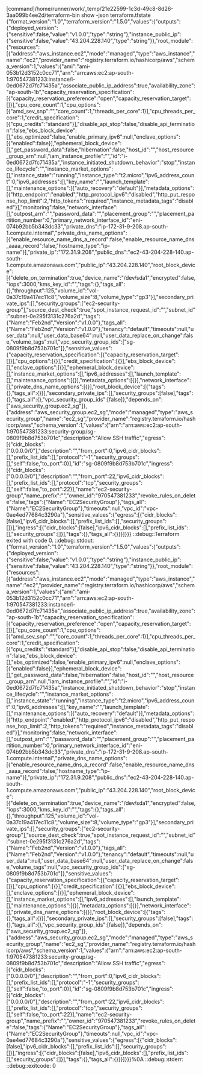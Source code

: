 [command]/home/runner/work/_temp/21e22599-1c3d-49c8-8d26-3aa099b4ee2d/terraform-bin show -json terraform.tfstate
{"format_version":"1.0","terraform_version":"1.5.0","values":{"outputs":{"deployed_version":{"sensitive":false,"value":"v1.0.0","type":"string"},"instance_public_ip":{"sensitive":false,"value":"43.204.228.140","type":"string"}},"root_module":{"resources":[{"address":"aws_instance.ec2","mode":"managed","type":"aws_instance","name":"ec2","provider_name":"registry.terraform.io/hashicorp/aws","schema_version":1,"values":{"ami":"ami-053b12d3152c0cc71","arn":"arn:aws:ec2:ap-south-1:970547381233:instance/i-0ed0672d7fc71435a","associate_public_ip_address":true,"availability_zone":"ap-south-1b","capacity_reservation_specification":[{"capacity_reservation_preference":"open","capacity_reservation_target":[]}],"cpu_core_count":1,"cpu_options":[{"amd_sev_snp":"","core_count":1,"threads_per_core":1}],"cpu_threads_per_core":1,"credit_specification":[{"cpu_credits":"standard"}],"disable_api_stop":false,"disable_api_termination":false,"ebs_block_device":[],"ebs_optimized":false,"enable_primary_ipv6":null,"enclave_options":[{"enabled":false}],"ephemeral_block_device":[],"get_password_data":false,"hibernation":false,"host_id":"","host_resource_group_arn":null,"iam_instance_profile":"","id":"i-0ed0672d7fc71435a","instance_initiated_shutdown_behavior":"stop","instance_lifecycle":"","instance_market_options":[],"instance_state":"running","instance_type":"t2.micro","ipv6_address_count":0,"ipv6_addresses":[],"key_name":"","launch_template":[],"maintenance_options":[{"auto_recovery":"default"}],"metadata_options":[{"http_endpoint":"enabled","http_protocol_ipv6":"disabled","http_put_response_hop_limit":2,"http_tokens":"required","instance_metadata_tags":"disabled"}],"monitoring":false,"network_interface":[],"outpost_arn":"","password_data":"","placement_group":"","placement_partition_number":0,"primary_network_interface_id":"eni-074b92bb5b343dc33","private_dns":"ip-172-31-9-208.ap-south-1.compute.internal","private_dns_name_options":[{"enable_resource_name_dns_a_record":false,"enable_resource_name_dns_aaaa_record":false,"hostname_type":"ip-name"}],"private_ip":"172.31.9.208","public_dns":"ec2-43-204-228-140.ap-south-1.compute.amazonaws.com","public_ip":"43.204.228.140","root_block_device":[{"delete_on_termination":true,"device_name":"/dev/sda1","encrypted":false,"iops":3000,"kms_key_id":"","tags":{},"tags_all":{},"throughput":125,"volume_id":"vol-0a37c19a417ec11c8","volume_size":8,"volume_type":"gp3"}],"secondary_private_ips":[],"security_groups":["ec2-security-group"],"source_dest_check":true,"spot_instance_request_id":"","subnet_id":"subnet-0e295f3131c276a2d","tags":{"Name":"Feb2nd","Version":"v1.0.0"},"tags_all":{"Name":"Feb2nd","Version":"v1.0.0"},"tenancy":"default","timeouts":null,"user_data":null,"user_data_base64":null,"user_data_replace_on_change":false,"volume_tags":null,"vpc_security_group_ids":["sg-0809f9b8d753b701c"]},"sensitive_values":{"capacity_reservation_specification":[{"capacity_reservation_target":[]}],"cpu_options":[{}],"credit_specification":[{}],"ebs_block_device":[],"enclave_options":[{}],"ephemeral_block_device":[],"instance_market_options":[],"ipv6_addresses":[],"launch_template":[],"maintenance_options":[{}],"metadata_options":[{}],"network_interface":[],"private_dns_name_options":[{}],"root_block_device":[{"tags":{},"tags_all":{}}],"secondary_private_ips":[],"security_groups":[false],"tags":{},"tags_all":{},"vpc_security_group_ids":[false]},"depends_on":["aws_security_group.ec2_sg"]},{"address":"aws_security_group.ec2_sg","mode":"managed","type":"aws_security_group","name":"ec2_sg","provider_name":"registry.terraform.io/hashicorp/aws","schema_version":1,"values":{"arn":"arn:aws:ec2:ap-south-1:970547381233:security-group/sg-0809f9b8d753b701c","description":"Allow SSH traffic","egress":[{"cidr_blocks":["0.0.0.0/0"],"description":"","from_port":0,"ipv6_cidr_blocks":[],"prefix_list_ids":[],"protocol":"-1","security_groups":[],"self":false,"to_port":0}],"id":"sg-0809f9b8d753b701c","ingress":[{"cidr_blocks":["0.0.0.0/0"],"description":"","from_port":22,"ipv6_cidr_blocks":[],"prefix_list_ids":[],"protocol":"tcp","security_groups":[],"self":false,"to_port":22}],"name":"ec2-security-group","name_prefix":"","owner_id":"970547381233","revoke_rules_on_delete":false,"tags":{"Name":"EC2SecurityGroup"},"tags_all":{"Name":"EC2SecurityGroup"},"timeouts":null,"vpc_id":"vpc-0ae4ed77684c3290a"},"sensitive_values":{"egress":[{"cidr_blocks":[false],"ipv6_cidr_blocks":[],"prefix_list_ids":[],"security_groups":[]}],"ingress":[{"cidr_blocks":[false],"ipv6_cidr_blocks":[],"prefix_list_ids":[],"security_groups":[]}],"tags":{},"tags_all":{}}}]}}}
::debug::Terraform exited with code 0.
::debug::stdout: {"format_version":"1.0","terraform_version":"1.5.0","values":{"outputs":{"deployed_version":{"sensitive":false,"value":"v1.0.0","type":"string"},"instance_public_ip":{"sensitive":false,"value":"43.204.228.140","type":"string"}},"root_module":{"resources":[{"address":"aws_instance.ec2","mode":"managed","type":"aws_instance","name":"ec2","provider_name":"registry.terraform.io/hashicorp/aws","schema_version":1,"values":{"ami":"ami-053b12d3152c0cc71","arn":"arn:aws:ec2:ap-south-1:970547381233:instance/i-0ed0672d7fc71435a","associate_public_ip_address":true,"availability_zone":"ap-south-1b","capacity_reservation_specification":[{"capacity_reservation_preference":"open","capacity_reservation_target":[]}],"cpu_core_count":1,"cpu_options":[{"amd_sev_snp":"","core_count":1,"threads_per_core":1}],"cpu_threads_per_core":1,"credit_specification":[{"cpu_credits":"standard"}],"disable_api_stop":false,"disable_api_termination":false,"ebs_block_device":[],"ebs_optimized":false,"enable_primary_ipv6":null,"enclave_options":[{"enabled":false}],"ephemeral_block_device":[],"get_password_data":false,"hibernation":false,"host_id":"","host_resource_group_arn":null,"iam_instance_profile":"","id":"i-0ed0672d7fc71435a","instance_initiated_shutdown_behavior":"stop","instance_lifecycle":"","instance_market_options":[],"instance_state":"running","instance_type":"t2.micro","ipv6_address_count":0,"ipv6_addresses":[],"key_name":"","launch_template":[],"maintenance_options":[{"auto_recovery":"default"}],"metadata_options":[{"http_endpoint":"enabled","http_protocol_ipv6":"disabled","http_put_response_hop_limit":2,"http_tokens":"required","instance_metadata_tags":"disabled"}],"monitoring":false,"network_interface":[],"outpost_arn":"","password_data":"","placement_group":"","placement_partition_number":0,"primary_network_interface_id":"eni-074b92bb5b343dc33","private_dns":"ip-172-31-9-208.ap-south-1.compute.internal","private_dns_name_options":[{"enable_resource_name_dns_a_record":false,"enable_resource_name_dns_aaaa_record":false,"hostname_type":"ip-name"}],"private_ip":"172.31.9.208","public_dns":"ec2-43-204-228-140.ap-south-1.compute.amazonaws.com","public_ip":"43.204.228.140","root_block_device":[{"delete_on_termination":true,"device_name":"/dev/sda1","encrypted":false,"iops":3000,"kms_key_id":"","tags":{},"tags_all":{},"throughput":125,"volume_id":"vol-0a37c19a417ec11c8","volume_size":8,"volume_type":"gp3"}],"secondary_private_ips":[],"security_groups":["ec2-security-group"],"source_dest_check":true,"spot_instance_request_id":"","subnet_id":"subnet-0e295f3131c276a2d","tags":{"Name":"Feb2nd","Version":"v1.0.0"},"tags_all":{"Name":"Feb2nd","Version":"v1.0.0"},"tenancy":"default","timeouts":null,"user_data":null,"user_data_base64":null,"user_data_replace_on_change":false,"volume_tags":null,"vpc_security_group_ids":["sg-0809f9b8d753b701c"]},"sensitive_values":{"capacity_reservation_specification":[{"capacity_reservation_target":[]}],"cpu_options":[{}],"credit_specification":[{}],"ebs_block_device":[],"enclave_options":[{}],"ephemeral_block_device":[],"instance_market_options":[],"ipv6_addresses":[],"launch_template":[],"maintenance_options":[{}],"metadata_options":[{}],"network_interface":[],"private_dns_name_options":[{}],"root_block_device":[{"tags":{},"tags_all":{}}],"secondary_private_ips":[],"security_groups":[false],"tags":{},"tags_all":{},"vpc_security_group_ids":[false]},"depends_on":["aws_security_group.ec2_sg"]},{"address":"aws_security_group.ec2_sg","mode":"managed","type":"aws_security_group","name":"ec2_sg","provider_name":"registry.terraform.io/hashicorp/aws","schema_version":1,"values":{"arn":"arn:aws:ec2:ap-south-1:970547381233:security-group/sg-0809f9b8d753b701c","description":"Allow SSH traffic","egress":[{"cidr_blocks":["0.0.0.0/0"],"description":"","from_port":0,"ipv6_cidr_blocks":[],"prefix_list_ids":[],"protocol":"-1","security_groups":[],"self":false,"to_port":0}],"id":"sg-0809f9b8d753b701c","ingress":[{"cidr_blocks":["0.0.0.0/0"],"description":"","from_port":22,"ipv6_cidr_blocks":[],"prefix_list_ids":[],"protocol":"tcp","security_groups":[],"self":false,"to_port":22}],"name":"ec2-security-group","name_prefix":"","owner_id":"970547381233","revoke_rules_on_delete":false,"tags":{"Name":"EC2SecurityGroup"},"tags_all":{"Name":"EC2SecurityGroup"},"timeouts":null,"vpc_id":"vpc-0ae4ed77684c3290a"},"sensitive_values":{"egress":[{"cidr_blocks":[false],"ipv6_cidr_blocks":[],"prefix_list_ids":[],"security_groups":[]}],"ingress":[{"cidr_blocks":[false],"ipv6_cidr_blocks":[],"prefix_list_ids":[],"security_groups":[]}],"tags":{},"tags_all":{}}}]}}}%0A
::debug::stderr: 
::debug::exitcode: 0
